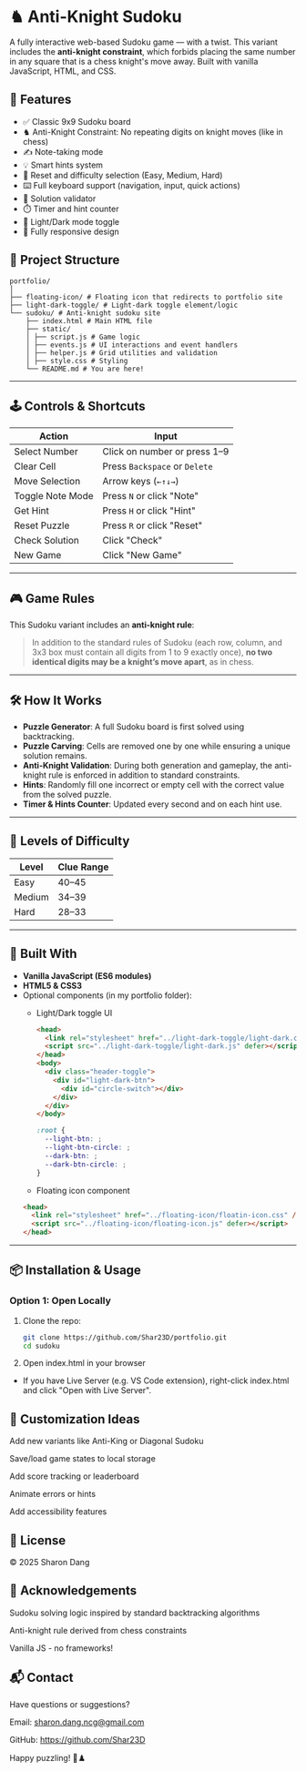 # ♞ Anti-Knight Sudoku

A fully interactive web-based Sudoku game — with a twist. This variant includes the **anti-knight constraint**, which forbids placing the same number in any square that is a chess knight's move away. Built with vanilla JavaScript, HTML, and CSS.

## 🚀 Features

- ✅ Classic 9x9 Sudoku board
- ♞ Anti-Knight Constraint: No repeating digits on knight moves (like in chess)
- ✍️ Note-taking mode
- 💡 Smart hints system
- 🔁 Reset and difficulty selection (Easy, Medium, Hard)
- ⌨️ Full keyboard support (navigation, input, quick actions)
- 🧠 Solution validator
- ⏱️ Timer and hint counter
- 🎨 Light/Dark mode toggle
- 📱 Fully responsive design

## 📁 Project Structure
```
portfolio/
│
├── floating-icon/ # Floating icon that redirects to portfolio site
├── light-dark-toggle/ # Light-dark toggle element/logic
└── sudoku/ # Anti-knight sudoku site
    ├── index.html # Main HTML file
    ├── static/
    │ ├── script.js # Game logic
    │ ├── events.js # UI interactions and event handlers
    │ ├── helper.js # Grid utilities and validation
    │ ├── style.css # Styling
    └── README.md # You are here!
```
---

## 🕹️ Controls & Shortcuts

| Action           | Input                         |
| ---------------- | ----------------------------- |
| Select Number    | Click on number or press 1–9  |
| Clear Cell       | Press `Backspace` or `Delete` |
| Move Selection   | Arrow keys (`←↑↓→`)           |
| Toggle Note Mode | Press `N` or click "Note"     |
| Get Hint         | Press `H` or click "Hint"     |
| Reset Puzzle     | Press `R` or click "Reset"    |
| Check Solution   | Click "Check"                 |
| New Game         | Click "New Game"              |

---

## 🎮 Game Rules

This Sudoku variant includes an **anti-knight rule**:

> In addition to the standard rules of Sudoku (each row, column, and 3x3 box must contain all digits from 1 to 9 exactly once), **no two identical digits may be a knight’s move apart**, as in chess.

---

## 🛠️ How It Works

- **Puzzle Generator**: A full Sudoku board is first solved using backtracking.
- **Puzzle Carving**: Cells are removed one by one while ensuring a unique solution remains.
- **Anti-Knight Validation**: During both generation and gameplay, the anti-knight rule is enforced in addition to standard constraints.
- **Hints**: Randomly fill one incorrect or empty cell with the correct value from the solved puzzle.
- **Timer & Hints Counter**: Updated every second and on each hint use.

---

## 🧩 Levels of Difficulty

| Level  | Clue Range |
| ------ | ---------- |
| Easy   | 40–45      |
| Medium | 34–39      |
| Hard   | 28–33      |

---

## 🧪 Built With

- **Vanilla JavaScript (ES6 modules)**
- **HTML5 & CSS3**
- Optional components (in my portfolio folder):
  - Light/Dark toggle UI

    ```html
    <head>
      <link rel="stylesheet" href="../light-dark-toggle/light-dark.css" />
      <script src="../light-dark-toggle/light-dark.js" defer></script>
    </head>
    <body>
      <div class="header-toggle">
        <div id="light-dark-btn">
          <div id="circle-switch"></div>
        </div>
      </div>
    </body>
    ```

    ```css
    :root {
      --light-btn: ;
      --light-btn-circle: ;
      --dark-btn: ;
      --dark-btn-circle: ;
    }
    ```

  - Floating icon component
  ```html
  <head>
    <link rel="stylesheet" href="../floating-icon/floatin-icon.css" />
    <script src="../floating-icon/floating-icon.js" defer></script>
  </head>
  ```

---

## 📦 Installation & Usage

### Option 1: Open Locally

1. Clone the repo:

   ```bash
   git clone https://github.com/Shar23D/portfolio.git
   cd sudoku
   ```

2. Open index.html in your browser

- If you have Live Server (e.g. VS Code extension), right-click index.html and click "Open with Live Server".

## 🔧 Customization Ideas

Add new variants like Anti-King or Diagonal Sudoku

Save/load game states to local storage

Add score tracking or leaderboard

Animate errors or hints

Add accessibility features

## 📄 License

© 2025 Sharon Dang

## 🙌 Acknowledgements

Sudoku solving logic inspired by standard backtracking algorithms

Anti-knight rule derived from chess constraints

Vanilla JS - no frameworks!

## 📬 Contact

Have questions or suggestions?

Email: sharon.dang.ncg@gmail.com

GitHub: https://github.com/Shar23D

Happy puzzling! 🧩♟️

